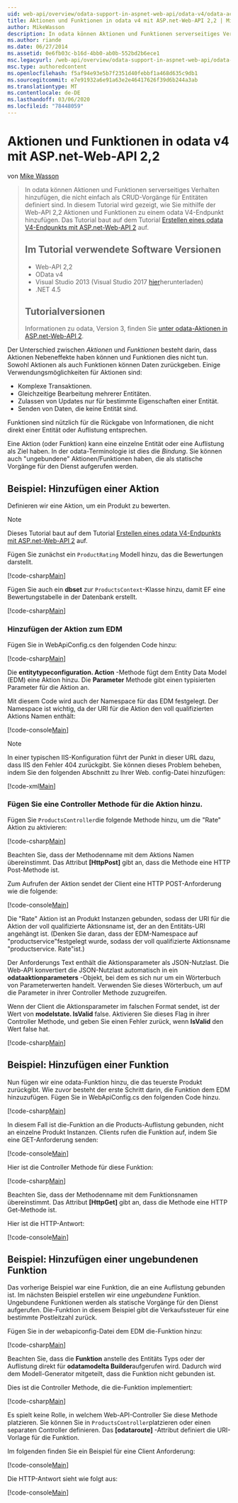 ```yaml
---
uid: web-api/overview/odata-support-in-aspnet-web-api/odata-v4/odata-actions-and-functions
title: Aktionen und Funktionen in odata v4 mit ASP.net-Web-API 2,2 | Microsoft-Dokumentation
author: MikeWasson
description: In odata können Aktionen und Funktionen serverseitiges Verhalten hinzufügen, die nicht einfach als CRUD-Vorgänge für Entitäten definiert sind. In diesem Tutorial wird gezeigt, wie Sie...
ms.author: riande
ms.date: 06/27/2014
ms.assetid: 0e6fb03c-b16d-4bb0-ab0b-552bd2b6ece1
msc.legacyurl: /web-api/overview/odata-support-in-aspnet-web-api/odata-v4/odata-actions-and-functions
msc.type: authoredcontent
ms.openlocfilehash: f5af94e93e5b7f2351d40febbf1a468d635c9db1
ms.sourcegitcommit: e7e91932a6e91a63e2e46417626f39d6b244a3ab
ms.translationtype: MT
ms.contentlocale: de-DE
ms.lasthandoff: 03/06/2020
ms.locfileid: "78448059"
---
```

# <a name="actions-and-functions-in-odata-v4-using-aspnet-web-api-22"></a>Aktionen und Funktionen in odata v4 mit ASP.net-Web-API 2,2

von [Mike Wasson](https://github.com/MikeWasson)

> In odata können Aktionen und Funktionen serverseitiges Verhalten hinzufügen, die nicht einfach als CRUD-Vorgänge für Entitäten definiert sind. In diesem Tutorial wird gezeigt, wie Sie mithilfe der Web-API 2,2 Aktionen und Funktionen zu einem odata V4-Endpunkt hinzufügen. Das Tutorial baut auf dem Tutorial [Erstellen eines odata V4-Endpunkts mit ASP.net-Web-API 2](create-an-odata-v4-endpoint.md) auf.
>
> ## <a name="software-versions-used-in-the-tutorial"></a>Im Tutorial verwendete Software Versionen
>
> - Web-API 2,2
> - OData v4
> - Visual Studio 2013 (Visual Studio 2017 [hier](https://visualstudio.microsoft.com/downloads/?utm_medium=microsoft&utm_source=docs.microsoft.com&utm_campaign=button+cta&utm_content=download+vs2017)herunterladen)
> - .NET 4.5
>
> ## <a name="tutorial-versions"></a>Tutorialversionen
>
> Informationen zu odata, Version 3, finden Sie [unter odata-Aktionen in ASP.net-Web-API 2](../odata-v3/odata-actions.md).

Der Unterschied zwischen *Aktionen* und *Funktionen* besteht darin, dass Aktionen Nebeneffekte haben können und Funktionen dies nicht tun. Sowohl Aktionen als auch Funktionen können Daten zurückgeben. Einige Verwendungsmöglichkeiten für Aktionen sind:

- Komplexe Transaktionen.
- Gleichzeitige Bearbeitung mehrerer Entitäten.
- Zulassen von Updates nur für bestimmte Eigenschaften einer Entität.
- Senden von Daten, die keine Entität sind.

Funktionen sind nützlich für die Rückgabe von Informationen, die nicht direkt einer Entität oder Auflistung entsprechen.

Eine Aktion (oder Funktion) kann eine einzelne Entität oder eine Auflistung als Ziel haben. In der odata-Terminologie ist dies die *Bindung*. Sie können auch &quot;ungebundene&quot; Aktionen/Funktionen haben, die als statische Vorgänge für den Dienst aufgerufen werden.

## <a name="example-adding-an-action"></a>Beispiel: Hinzufügen einer Aktion

Definieren wir eine Aktion, um ein Produkt zu bewerten.

> [!NOTE]
> Dieses Tutorial baut auf dem Tutorial [Erstellen eines odata V4-Endpunkts mit ASP.net-Web-API 2](create-an-odata-v4-endpoint.md) auf.

Fügen Sie zunächst ein `ProductRating` Modell hinzu, das die Bewertungen darstellt.

[!code-csharp[Main](odata-actions-and-functions/samples/sample1.cs)]

Fügen Sie auch ein **dbset** zur `ProductsContext`-Klasse hinzu, damit EF eine Bewertungstabelle in der Datenbank erstellt.

[!code-csharp[Main](odata-actions-and-functions/samples/sample2.cs)]

### <a name="add-the-action-to-the-edm"></a>Hinzufügen der Aktion zum EDM

Fügen Sie in WebApiConfig.cs den folgenden Code hinzu:

[!code-csharp[Main](odata-actions-and-functions/samples/sample3.cs)]

Die **entitytypeconfiguration. Action** -Methode fügt dem Entity Data Model (EDM) eine Aktion hinzu. Die **Parameter** Methode gibt einen typisierten Parameter für die Aktion an.

Mit diesem Code wird auch der Namespace für das EDM festgelegt. Der Namespace ist wichtig, da der URI für die Aktion den voll qualifizierten Aktions Namen enthält:

[!code-console[Main](odata-actions-and-functions/samples/sample4.cmd)]

> [!NOTE]
> In einer typischen IIS-Konfiguration führt der Punkt in dieser URL dazu, dass IIS den Fehler 404 zurückgibt. Sie können dieses Problem beheben, indem Sie den folgenden Abschnitt zu Ihrer Web. config-Datei hinzufügen:

[!code-xml[Main](odata-actions-and-functions/samples/sample5.xml)]

### <a name="add-a-controller-method-for-the-action"></a>Fügen Sie eine Controller Methode für die Aktion hinzu.

Fügen Sie `ProductsController`die folgende Methode hinzu, um die &quot;Rate&quot; Aktion zu aktivieren:

[!code-csharp[Main](odata-actions-and-functions/samples/sample6.cs)]

Beachten Sie, dass der Methodenname mit dem Aktions Namen übereinstimmt. Das Attribut **[HttpPost]** gibt an, dass die Methode eine HTTP Post-Methode ist.

Zum Aufrufen der Aktion sendet der Client eine HTTP POST-Anforderung wie die folgende:

[!code-console[Main](odata-actions-and-functions/samples/sample7.cmd)]

Die &quot;Rate&quot; Aktion ist an Produkt Instanzen gebunden, sodass der URI für die Aktion der voll qualifizierte Aktionsname ist, der an den Entitäts-URI angehängt ist. (Denken Sie daran, dass der EDM-Namespace auf &quot;productservice&quot;festgelegt wurde, sodass der voll qualifizierte Aktionsname &quot;productservice. Rate&quot;ist.)

Der Anforderungs Text enthält die Aktionsparameter als JSON-Nutzlast. Die Web-API konvertiert die JSON-Nutzlast automatisch in ein **odataaktionparameters** -Objekt, bei dem es sich nur um ein Wörterbuch von Parameterwerten handelt. Verwenden Sie dieses Wörterbuch, um auf die Parameter in ihrer Controller Methode zuzugreifen.

Wenn der Client die Aktionsparameter im falschen Format sendet, ist der Wert von **modelstate. IsValid** false. Aktivieren Sie dieses Flag in ihrer Controller Methode, und geben Sie einen Fehler zurück, wenn **IsValid** den Wert false hat.

[!code-csharp[Main](odata-actions-and-functions/samples/sample8.cs)]

## <a name="example-adding-a-function"></a>Beispiel: Hinzufügen einer Funktion

Nun fügen wir eine odata-Funktion hinzu, die das teuerste Produkt zurückgibt. Wie zuvor besteht der erste Schritt darin, die Funktion dem EDM hinzuzufügen. Fügen Sie in WebApiConfig.cs den folgenden Code hinzu.

[!code-csharp[Main](odata-actions-and-functions/samples/sample9.cs)]

In diesem Fall ist die-Funktion an die Products-Auflistung gebunden, nicht an einzelne Produkt Instanzen. Clients rufen die Funktion auf, indem Sie eine GET-Anforderung senden:

[!code-console[Main](odata-actions-and-functions/samples/sample10.cmd)]

Hier ist die Controller Methode für diese Funktion:

[!code-csharp[Main](odata-actions-and-functions/samples/sample11.cs)]

Beachten Sie, dass der Methodenname mit dem Funktionsnamen übereinstimmt. Das Attribut **[HttpGet]** gibt an, dass die Methode eine HTTP Get-Methode ist.

Hier ist die HTTP-Antwort:

[!code-console[Main](odata-actions-and-functions/samples/sample12.cmd)]

## <a name="example-adding-an-unbound-function"></a>Beispiel: Hinzufügen einer ungebundenen Funktion

Das vorherige Beispiel war eine Funktion, die an eine Auflistung gebunden ist. Im nächsten Beispiel erstellen wir eine *ungebundene* Funktion. Ungebundene Funktionen werden als statische Vorgänge für den Dienst aufgerufen. Die-Funktion in diesem Beispiel gibt die Verkaufssteuer für eine bestimmte Postleitzahl zurück.

Fügen Sie in der webapiconfig-Datei dem EDM die-Funktion hinzu:

[!code-csharp[Main](odata-actions-and-functions/samples/sample13.cs)]

Beachten Sie, dass die **Funktion** anstelle des Entitäts Typs oder der Auflistung direkt für **odatamodelta Builder**aufgerufen wird. Dadurch wird dem Modell-Generator mitgeteilt, dass die Funktion nicht gebunden ist.

Dies ist die Controller Methode, die die-Funktion implementiert:

[!code-csharp[Main](odata-actions-and-functions/samples/sample14.cs)]

Es spielt keine Rolle, in welchem Web-API-Controller Sie diese Methode platzieren. Sie können Sie in `ProductsController`platzieren oder einen separaten Controller definieren. Das **[odataroute]** -Attribut definiert die URI-Vorlage für die Funktion.

Im folgenden finden Sie ein Beispiel für eine Client Anforderung:

[!code-console[Main](odata-actions-and-functions/samples/sample15.cmd)]

Die HTTP-Antwort sieht wie folgt aus:

[!code-console[Main](odata-actions-and-functions/samples/sample16.cmd)]
